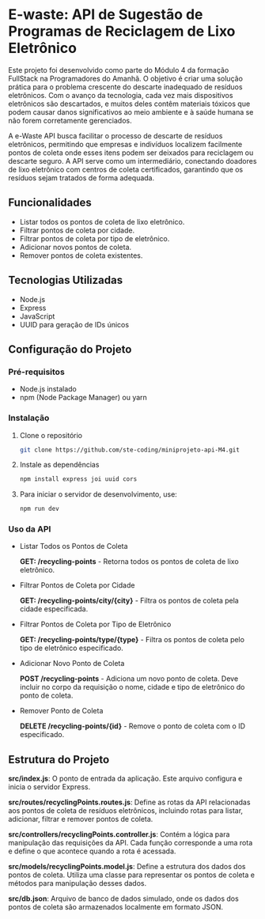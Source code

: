 # E-waste: API de Sugestão de Programas de Reciclagem de Lixo Eletrônico

Este projeto foi desenvolvido como parte do Módulo 4 da formação FullStack na Programadores do Amanhã. O objetivo é criar uma solução prática para o problema crescente do descarte inadequado de resíduos eletrônicos. Com o avanço da tecnologia, cada vez mais dispositivos eletrônicos são descartados, e muitos deles contêm materiais tóxicos que podem causar danos significativos ao meio ambiente e à saúde humana se não forem corretamente gerenciados.

A e-Waste API busca facilitar o processo de descarte de resíduos eletrônicos, permitindo que empresas e indivíduos localizem facilmente pontos de coleta onde esses itens podem ser deixados para reciclagem ou descarte seguro. A API serve como um intermediário, conectando doadores de lixo eletrônico com centros de coleta certificados, garantindo que os resíduos sejam tratados de forma adequada.

## Funcionalidades

- Listar todos os pontos de coleta de lixo eletrônico.
- Filtrar pontos de coleta por cidade.
- Filtrar pontos de coleta por tipo de eletrônico.
- Adicionar novos pontos de coleta.
- Remover pontos de coleta existentes.

## Tecnologias Utilizadas

- Node.js
- Express
- JavaScript
- UUID para geração de IDs únicos

## Configuração do Projeto

### Pré-requisitos

- Node.js instalado
- npm (Node Package Manager) ou yarn

### Instalação

1. Clone o repositório

    ```bash
   git clone https://github.com/ste-coding/miniprojeto-api-M4.git

2. Instale as dependências

    ```bash
    npm install express joi uuid cors

3. Para iniciar o servidor de desenvolvimento, use:
    ```bash
    npm run dev


### Uso da API
- Listar Todos os Pontos de Coleta

    **GET: /recycling-points** - Retorna todos os pontos de coleta de lixo eletrônico.

- Filtrar Pontos de Coleta por Cidade

    **GET: /recycling-points/city/{city}** - Filtra os pontos de coleta pela cidade especificada.

- Filtrar Pontos de Coleta por Tipo de Eletrônico

    **GET: /recycling-points/type/{type}** - Filtra os pontos de coleta pelo tipo de eletrônico especificado.

- Adicionar Novo Ponto de Coleta

    **POST /recycling-points** - Adiciona um novo ponto de coleta. Deve incluir no corpo da requisição o nome, cidade e tipo de eletrônico do ponto de coleta.

- Remover Ponto de Coleta

    **DELETE /recycling-points/{id}** - Remove o ponto de coleta com o ID especificado.

## Estrutura do Projeto

**src/index.js**: O ponto de entrada da aplicação. Este arquivo configura e inicia o servidor Express.

**src/routes/recyclingPoints.routes.js**: Define as rotas da API relacionadas aos pontos de coleta de resíduos eletrônicos, incluindo rotas para listar, adicionar, filtrar e remover pontos de coleta.

**src/controllers/recyclingPoints.controller.js**: Contém a lógica para manipulação das requisições da API. Cada função corresponde a uma rota e define o que acontece quando a rota é acessada.

**src/models/recyclingPoints.model.js**: Define a estrutura dos dados dos pontos de coleta. Utiliza uma classe para representar os pontos de coleta e métodos para manipulação desses dados.

**src/db.json**: Arquivo de banco de dados simulado, onde os dados dos pontos de coleta são armazenados localmente em formato JSON.